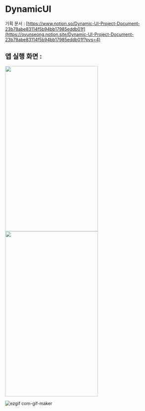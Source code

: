 # DynamicUI

기획 문서 : [https://www.notion.so/Dynamic-UI-Project-Document-23b78abe83114f5b94bb17985eddb01f](https://oyunseong.notion.site/Dynamic-UI-Project-Document-23b78abe83114f5b94bb17985eddb01f?pvs=4)

## 앱 실행 화면 : 


<img src="https://user-images.githubusercontent.com/42116216/211138970-0e5cac08-57ea-4caf-a3e0-45fe7033e3b7.jpg" width="300" height="533.33"/> <img src="https://user-images.githubusercontent.com/42116216/211138972-3344ceaa-43ea-493b-8862-11f8b77c75c8.jpg" width="300" height="533.33"/>

![ezgif com-gif-maker](https://user-images.githubusercontent.com/42116216/211296144-0fc8ee46-2a04-4a86-a831-b4fd15f021ce.gif)
